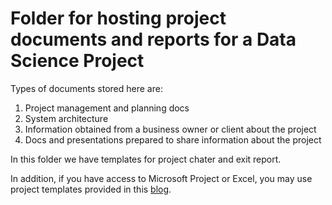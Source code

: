 # Folder for hosting project documents and reports for a Data Science Project

Types of documents stored here are: 

1. Project management and planning docs
2. System architecture
3. Information obtained from a business owner or client about the project
4. Docs and presentations prepared to share information about the project

In this folder we have templates for project chater and exit report. 

In addition, if you have access to Microsoft Project or Excel, you may use project templates provided in this [blog](https://blogs.msdn.microsoft.com/buckwoody/2017/10/24/a-data-science-microsoft-project-template-you-can-use-in-your-solutions).
